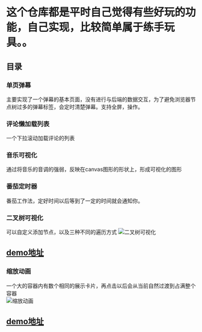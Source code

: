 # 这个仓库都是平时自己觉得有些好玩的功能，自己实现，比较简单属于练手玩具。。
## 目录
### 单页弹幕
主要实现了一个弹幕的基本页面，没有进行与后端的数据交互，为了避免浏览器节点树过多的弹幕标签，会定时清楚弹幕。支持全屏，操作。
### 评论懒加载列表
一个下拉滚动加载评论的列表
### 音乐可视化
通过将音乐的音调的强弱，反映在canvas图形的形状上，形成可视化的图形
### 番茄定时器
番茄工作法，定好时间以后等到了一定的时间就会通知你。
### 二叉树可视化
可以自定义添加节点，以及三种不同的遍历方式
![二叉树可视化](http://ouck2t8ui.bkt.clouddn.com/html-js-tree.png)
## [demo地址](https://iwanabethatguy.github.io/html_js/二叉树可视化)
### 缩放动画
一个大的容器内有数个相同的展示卡片，再点击以后会从当前自然过渡到占满整个容器  
![缩放动画](http://ouck2t8ui.bkt.clouddn.com/scaleAnimate-1.gif)  
## [demo地址](https://iwanabethatguy.github.io/html_js/缩放动画)